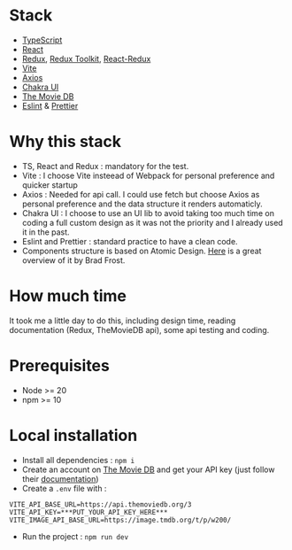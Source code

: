 # Stack

- [TypeScript](https://www.typescriptlang.org/)
- [React](https://react.dev/)
- [Redux](https://redux.js.org/), [Redux Toolkit](https://redux-toolkit.js.org/), [React-Redux](https://react-redux.js.org/)
- [Vite](https://vitejs.dev/)
- [Axios](https://axios-http.com/fr/docs/intro)
- [Chakra UI](https://v2.chakra-ui.com/)
- [The Movie DB](https://www.themoviedb.org/)
- [Eslint](https://eslint.org/) & [Prettier](https://prettier.io/)

# Why this stack 
- TS, React and Redux : mandatory for the test.
- Vite : I choose Vite insteead of Webpack for personal preference and quicker startup 
- Axios : Needed for api call. I could use fetch but choose Axios as personal preference and the data structure it renders automaticly.
- Chakra UI : I choose to use an UI lib to avoid taking too much time on coding a full custom design as it was not the priority and I already used it in the past.
- Eslint and Prettier : standard practice to have a clean code.
- Components structure is based on Atomic Design. [Here](https://bradfrost.com/blog/post/atomic-web-design/) is a great overview of it by Brad Frost.

# How much time
It took me a little day to do this, including design time, reading documentation (Redux, TheMovieDB api), some api testing and coding.

# Prerequisites
- Node >= 20
- npm >= 10

# Local installation
- Install all dependencies : `npm i`
- Create an account on [The Movie DB](https://www.themoviedb.org/) and get your API key (just follow their [documentation](https://developer.themoviedb.org/docs/getting-started))
- Create a `.env` file with : 
```
VITE_API_BASE_URL=https://api.themoviedb.org/3
VITE_API_KEY=***PUT_YOUR_API_KEY_HERE***
VITE_IMAGE_API_BASE_URL=https://image.tmdb.org/t/p/w200/
```
- Run the project : `npm run dev`

